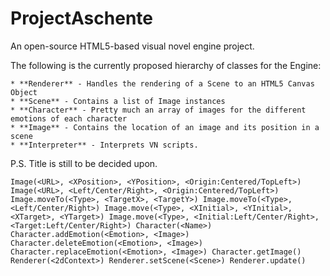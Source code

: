 ProjectAschente
===============

An open-source HTML5-based visual novel engine project.

The following is the currently proposed hierarchy of classes for the Engine:

    * **Renderer** - Handles the rendering of a Scene to an HTML5 Canvas Object
    * **Scene** - Contains a list of Image instances
    * **Character** - Pretty much an array of images for the different emotions of each character
    * **Image** - Contains the location of an image and its position in a scene
    * **Interpreter** - Interprets VN scripts.
    
P.S. Title is still to be decided upon.
    
`
Image(<URL>, <XPosition>, <YPosition>, <Origin:Centered/TopLeft>)
Image(<URL>, <Left/Center/Right>, <Origin:Centered/TopLeft>)
Image.moveTo(<Type>, <TargetX>, <TargetY>)
Image.moveTo(<Type>, <Left/Center/Right>)
Image.move(<Type>, <XInitial>, <YInitial>, <XTarget>, <YTarget>)
Image.move(<Type>, <Initial:Left/Center/Right>, <Target:Left/Center/Right>)
Character(<Name>)
Character.addEmotion(<Emotion>, <Image>)
Character.deleteEmotion(<Emotion>, <Image>)
Character.replaceEmotion(<Emotion>, <Image>)
Character.getImage()
Renderer(<2dContext>)
Renderer.setScene(<Scene>)
Renderer.update()
`